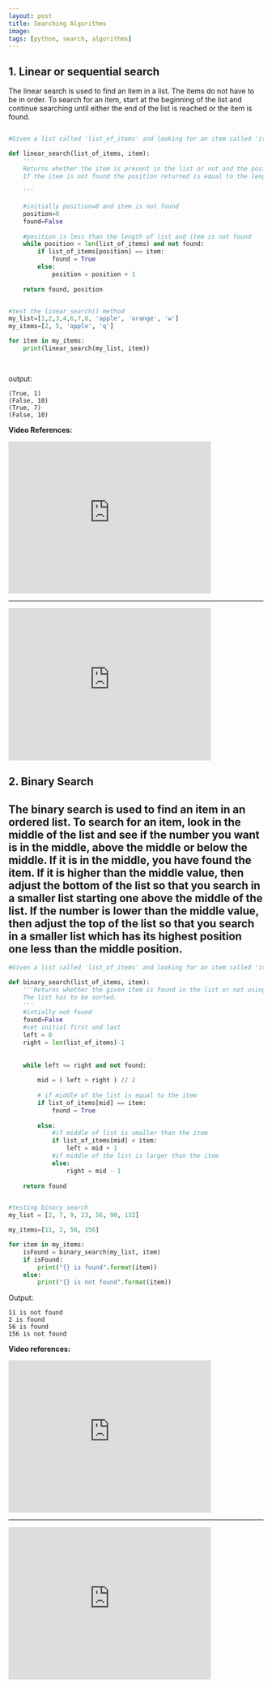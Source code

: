 ```yaml
---
layout: post
title: Searching Algorithms
image: 
tags: [python, search, algorithms]
---
```


## 1. Linear or sequential search
The linear search is used to find an item in a list. The items do not have to be in order. To search for an item, start at the beginning of the list and continue searching until either the end of the list is reached or the item is found.


```python

#Given a list called 'list_of_items' and looking for an item called 'item'

def linear_search(list_of_items, item):
    '''
    Returns whether the item is present in the list or not and the position of item in the list.
    If the item is not found the position returned is equal to the lenght of the list.
    
    '''
    
    #initially position=0 and item is not found
    position=0
    found=False
    
    #position is less than the length of list and item is not found 
    while position < len(list_of_items) and not found:
        if list_of_items[position] == item:
            found = True
        else:
            position = position + 1
    
    return found, position


#test the linear_search() method
my_list=[1,2,3,4,6,7,8, 'apple', 'orange', 'w']
my_items=[2, 5, 'apple', 'q']

for item in my_items:
    print(linear_search(my_list, item))

    
```

output:
```
(True, 1)
(False, 10)
(True, 7)
(False, 10)

```

**Video References:**
<iframe
            width="400"
            height="300"
            src="https://www.youtube.com/embed/vZWfKBdSgXI"
            frameborder="0"
            allowfullscreen
        ></iframe>

---

<iframe
            width="400"
            height="300"
            src="https://www.youtube.com/embed/CX2CYIJLwfg"
            frameborder="0"
            allowfullscreen
        ></iframe>




## 2. Binary Search
The binary search is used to find an item in an ordered list.
To search for an item, look in the middle of the list and see if the 
number you want is in the middle, above the middle or below the middle. 
If it is in the middle, you have found the item. 
If it is higher than the middle value, then adjust the bottom of the list so that 
you search in a smaller list starting one above the middle of the list. If the 
number is lower than the middle value, then adjust the top of the list so that you 
search in a smaller list which has its highest position one less than the middle position.
---
```python
#Given a list called 'list_of_items' and looking for an item called 'item'

def binary_search(list_of_items, item):
    '''Returns whether the given item is found in the list or not using binary search. 
    The list has to be sorted.
    '''
    #intially not found
    found=False
    #set initial first and last
    left = 0
    right = len(list_of_items)-1
    
    
    while left <= right and not found:
        
        mid = ( left + right ) // 2
        
        # if middle of the list is equal to the item
        if list_of_items[mid] == item:
            found = True
        
        else:
            #if middle of list is smaller than the item
            if list_of_items[mid] < item:
                left = mid + 1
            #if middle of the list is larger than the item    
            else:
                right = mid - 1
    
    return found


#testing binary search
my_list = [2, 7, 9, 23, 56, 90, 132]

my_items=[11, 2, 56, 156]

for item in my_items:
    isFound = binary_search(my_list, item)
    if isFound:
        print("{} is found".format(item))
    else:
        print("{} is not found".format(item))

```

Output:
```
11 is not found
2 is found
56 is found
156 is not found

```

**Video references:**

<iframe
            width="400"
            height="300"
            src="https://www.youtube.com/embed/5xlIPT1FRcA"
            frameborder="0"
            allowfullscreen
        ></iframe>

---
<div class="video-container">
<iframe
            width="400"
            height="300"
            src="https://www.youtube.com/embed/D5SrAga1pno"
            frameborder="0"
            allowfullscreen
        ></iframe>
</div>
